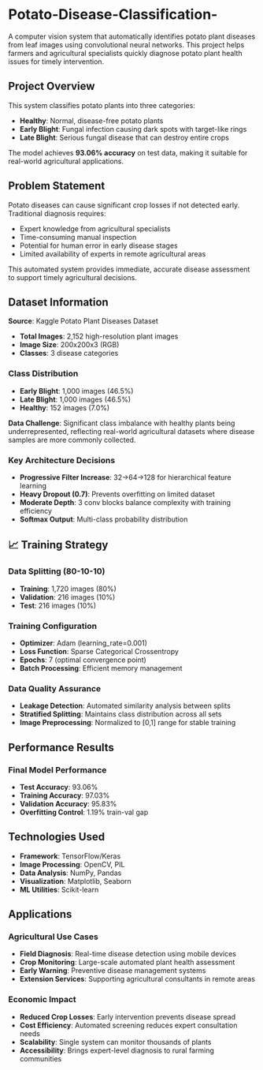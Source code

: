# Potato-Disease-Classification-
A computer vision system that automatically identifies potato plant diseases from leaf images using convolutional neural networks. This project helps farmers and agricultural specialists quickly diagnose potato plant health issues for timely intervention.

## Project Overview

This system classifies potato plants into three categories:
- **Healthy**: Normal, disease-free potato plants
- **Early Blight**: Fungal infection causing dark spots with target-like rings
- **Late Blight**: Serious fungal disease that can destroy entire crops

The model achieves **93.06% accuracy** on test data, making it suitable for real-world agricultural applications.

## Problem Statement

Potato diseases can cause significant crop losses if not detected early. Traditional diagnosis requires:
- Expert knowledge from agricultural specialists
- Time-consuming manual inspection
- Potential for human error in early disease stages
- Limited availability of experts in remote agricultural areas

This automated system provides immediate, accurate disease assessment to support timely agricultural decisions.

## Dataset Information

**Source**: Kaggle Potato Plant Diseases Dataset
- **Total Images**: 2,152 high-resolution plant images
- **Image Size**: 200x200x3 (RGB)
- **Classes**: 3 disease categories

### Class Distribution
- **Early Blight**: 1,000 images (46.5%)
- **Late Blight**: 1,000 images (46.5%) 
- **Healthy**: 152 images (7.0%)

**Data Challenge**: Significant class imbalance with healthy plants being underrepresented, reflecting real-world agricultural datasets where disease samples are more commonly collected.

### Key Architecture Decisions
- **Progressive Filter Increase**: 32→64→128 for hierarchical feature learning
- **Heavy Dropout (0.7)**: Prevents overfitting on limited dataset
- **Moderate Depth**: 3 conv blocks balance complexity with training efficiency
- **Softmax Output**: Multi-class probability distribution

## 📈 Training Strategy

### Data Splitting (80-10-10)
- **Training**: 1,720 images (80%)
- **Validation**: 216 images (10%)  
- **Test**: 216 images (10%)

### Training Configuration
- **Optimizer**: Adam (learning_rate=0.001)
- **Loss Function**: Sparse Categorical Crossentropy
- **Epochs**: 7 (optimal convergence point)
- **Batch Processing**: Efficient memory management

### Data Quality Assurance
- **Leakage Detection**: Automated similarity analysis between splits
- **Stratified Splitting**: Maintains class distribution across all sets
- **Image Preprocessing**: Normalized to [0,1] range for stable training

## Performance Results

### Final Model Performance
- **Test Accuracy**: 93.06%
- **Training Accuracy**: 97.03%
- **Validation Accuracy**: 95.83%
- **Overfitting Control**: 1.19% train-val gap

## Technologies Used
- **Framework**: TensorFlow/Keras
- **Image Processing**: OpenCV, PIL
- **Data Analysis**: NumPy, Pandas
- **Visualization**: Matplotlib, Seaborn
- **ML Utilities**: Scikit-learn

## Applications

### Agricultural Use Cases
- **Field Diagnosis**: Real-time disease detection using mobile devices
- **Crop Monitoring**: Large-scale automated plant health assessment  
- **Early Warning**: Preventive disease management systems
- **Extension Services**: Supporting agricultural consultants in remote areas

### Economic Impact
- **Reduced Crop Losses**: Early intervention prevents disease spread
- **Cost Efficiency**: Automated screening reduces expert consultation needs
- **Scalability**: Single system can monitor thousands of plants
- **Accessibility**: Brings expert-level diagnosis to rural farming communities

